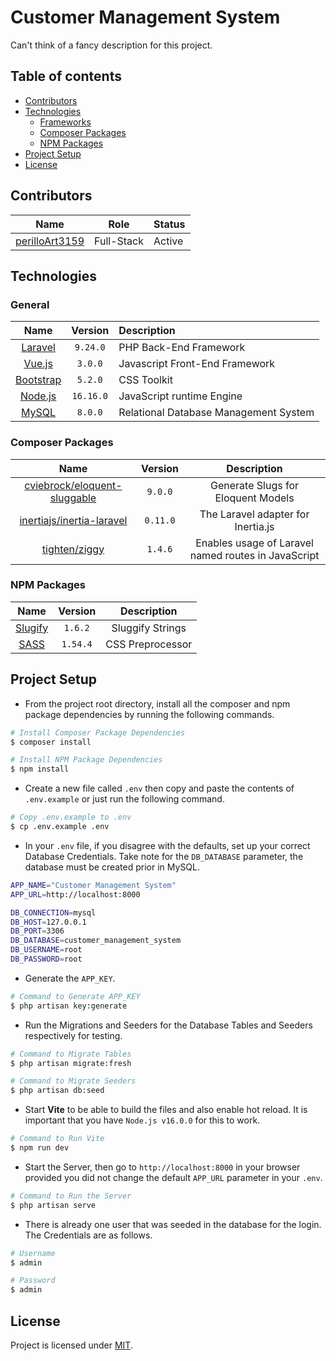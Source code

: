 # Customer Management System

Can't think of a fancy description for this project.  

## Table of contents

* [Contributors](#contributors)
* [Technologies](#technologies)
  * [Frameworks](#frameworks)
  * [Composer Packages](#composer-packages)
  * [NPM Packages](#npm-packages)
* [Project Setup](#project-setup)
* [License](#license)

## Contributors

|Name  |Role | Status      |
|:----:|:-----:|:------------------|
|[perilloArt3159](https://github.com/perilloArt3159)| Full-Stack | Active

## Technologies

### General

|Name  |Version | Description      |
|:----:|:-----:|:------------------|
| [Laravel](https://laravel.com/docs/9.x)     |`9.24.0`        |PHP Back-End Framework           |
| [Vue.js](https://v3.vuejs.org/)             |`3.0.0`         |Javascript Front-End Framework   |
| [Bootstrap](https://getbootstrap.com/)      |`5.2.0`         |CSS Toolkit                      |
| [Node.js](https://nodejs.org/en/)           |`16.16.0`       |JavaScript runtime Engine        |
| [MySQL](https://www.mysql.com/)             |`8.0.0`         |Relational Database Management System        |

### Composer Packages

|Name                                                                                                           |Version          |Description                                         |
|:---------------------------------------------------------------------------------------------:                |:---------------:|:-------------------------------------------:       |
|[cviebrock/eloquent-sluggable](https://github.com/cviebrock/eloquent-sluggable)                                |`9.0.0`          |Generate Slugs for Eloquent Models                  |
|[inertiajs/inertia-laravel](https://inertiajs.com/)                                                            |`0.11.0`         |The Laravel adapter for Inertia.js                  |
|[tighten/ziggy](https://github.com/tighten/ziggy)                                                              |`1.4.6`          |Enables usage of Laravel named routes in JavaScript |

### NPM Packages

|Name                                                                                                           |Version          |Description                                    |
|:--------------------------------------------------------------------------------:                             |:---------------:|:-------------------------------------------:  |
|[Slugify](https://www.npmjs.com/package/slugify)                                                               |`1.6.2`          |Sluggify Strings                               |
|[SASS](https://sass-lang.com/)                                                                                 |`1.54.4`         |CSS Preprocessor                               |

## Project Setup

* From the project root directory, install all the composer and npm package dependencies by running the following commands.

```bash
# Install Composer Package Dependencies
$ composer install

# Install NPM Package Dependencies 
$ npm install
```

* Create a new file called `.env` then copy and paste the contents of `.env.example` or just run the following command.

```bash
# Copy .env.example to .env
$ cp .env.example .env
```

* In your `.env` file, if you disagree with the defaults, set up your correct Database Credentials. Take note for the `DB_DATABASE` parameter, the database must be created prior in MySQL.

```bash
APP_NAME="Customer Management System"
APP_URL=http://localhost:8000

DB_CONNECTION=mysql
DB_HOST=127.0.0.1
DB_PORT=3306
DB_DATABASE=customer_management_system
DB_USERNAME=root
DB_PASSWORD=root
```

* Generate the `APP_KEY`.

```bash
# Command to Generate APP_KEY 
$ php artisan key:generate
```

* Run the Migrations and Seeders for the Database Tables and Seeders respectively for testing.

```bash
# Command to Migrate Tables
$ php artisan migrate:fresh 

# Command to Migrate Seeders
$ php artisan db:seed
```

* Start **Vite** to be able to build the files and also enable hot reload. It is important that you have `Node.js v16.0.0` for this to work. 

```bash
# Command to Run Vite
$ npm run dev
```

* Start the Server, then go to `http://localhost:8000` in your browser provided you did not change the default `APP_URL` parameter in your `.env`.

```bash
# Command to Run the Server
$ php artisan serve 
```

* There is already one user that was seeded in the database for the login. The Credentials are as follows.

```bash
# Username
$ admin 

# Password
$ admin
```

## License

Project is licensed under [MIT](https://mit-license.org/).
